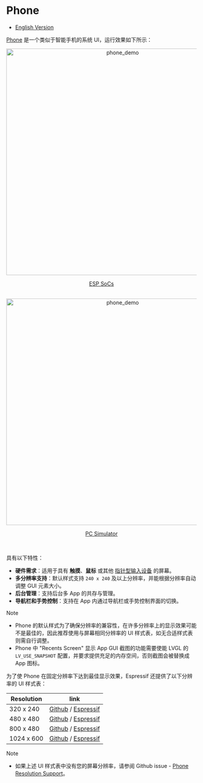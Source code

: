 # Phone

* [English Version](./system_ui_phone.md)

[Phone](../src/systems/phone/) 是一个类似于智能手机的系统 UI，运行效果如下所示：

<div align="center"><img src="https://dl.espressif.com/AE/esp-dev-kits/esp_ui_phone_demo_esp.jpg" alt ="phone_demo" width="600"></div>

<p align="middle">
<a href="./docs/system_ui_phone_CN.md"> ESP SoCs </a>
</p>
<br>

<div align="center"><img src="https://dl.espressif.com/AE/esp-dev-kits/esp_ui_phone_demo_2.gif" alt ="phone_demo" width="600"></div>

<p align="middle">
<a href="./docs/system_ui_phone_CN.md"> PC Simulator </a>
</p>
<br>

具有以下特性：

- **硬件需求**：适用于具有 **触摸**、**鼠标** 或其他 [指针型输入设备](https://docs.lvgl.io/master/porting/indev.html#touchpad-mouse-or-any-pointer) 的屏幕。
- **多分辨率支持**：默认样式支持 `240 x 240` 及以上分辨率，并能根据分辨率自动调整 GUI 元素大小。
- **后台管理**：支持后台多 App 的共存与管理。
- **导航栏和手势控制**：支持在 App 内通过导航栏或手势控制界面的切换。

> [!NOTE]
> * Phone 的默认样式为了确保分辨率的兼容性，在许多分辨率上的显示效果可能不是最佳的，因此推荐使用与屏幕相同分辨率的 UI 样式表，如无合适样式表则需自行调整。
> * Phone 中 "Recents Screen" 显示 App GUI 截图的功能需要使能 LVGL 的 `LV_USE_SNAPSHOT` 配置，并要求提供充足的内存空间，否则截图会被替换成 App 图标。

为了使 Phone 在固定分辨率下达到最佳显示效果，Espressif 还提供了以下分辨率的 UI 样式表：

|  Resolution  | link |
| ------------ | ---- |
|  320 x 240   |  [Github](https://github.com/esp-arduino-libs/esp-ui-phone_320_240_stylesheet) / [Espressif](https://components.espressif.com/components/espressif/esp-ui-phone_320_240_stylesheet)  |
|  480 x 480   |  [Github](https://github.com/esp-arduino-libs/esp-ui-phone_480_480_stylesheet) / [Espressif](https://components.espressif.com/components/espressif/esp-ui-phone_480_480_stylesheet) |
|  800 x 480   |  [Github](https://github.com/esp-arduino-libs/esp-ui-phone_800_480_stylesheet) / [Espressif](https://components.espressif.com/components/espressif/esp-ui-phone_800_480_stylesheet) |
| 1024 x 600   |  [Github](https://github.com/esp-arduino-libs/esp-ui-phone_1024_600_stylesheet) / [Espressif](https://components.espressif.com/components/espressif/esp-ui-phone_1024_600_stylesheet) |

> [!NOTE]
> * 如果上述 UI 样式表中没有您的屏幕分辨率，请参阅 Github issue - [Phone Resolution Support](https://github.com/espressif/esp-ui/issues/5)。
